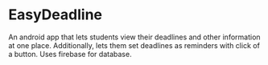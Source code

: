 # EasyDeadline
An android app that lets students view their deadlines and other information at one place. Additionally, lets them set deadlines as reminders with click of a button.
Uses firebase for database.
